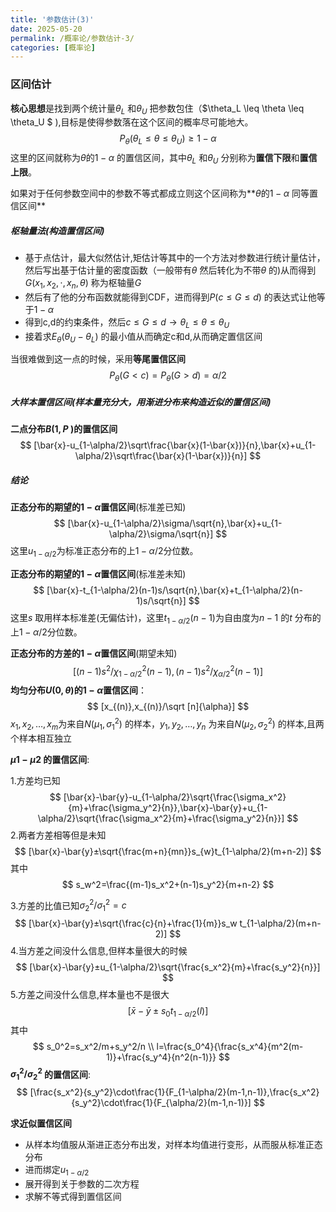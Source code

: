 ```yaml
---
title: '参数估计(3)'
date: 2025-05-20
permalink: /概率论/参数估计-3/
categories: [概率论]
---
```

### 区间估计

**核心思想**是找到两个统计量$\theta_L$ 和$\theta_U$ 把参数包住（$\theta_L \leq \theta \leq  \theta_U $ ),目标是使得参数落在这个区间的概率尽可能地大。
$$
P_\theta(\theta_L \leq \theta \leq \theta_U) \geq 1-\alpha
$$
这里的区间就称为$\theta$的$1-\alpha$ 的置信区间，其中$\theta_L$ 和$\theta_U$ 分别称为**置信下限**和**置信上限**。

如果对于任何参数空间中的参数不等式都成立则这个区间称为**$\theta$的$1-\alpha$ 同等置信区间**

##### 枢轴量法(构造置信区间)

* 基于点估计，最大似然估计,矩估计等其中的一个方法对参数进行统计量估计，然后写出基于估计量的密度函数（一般带有$\theta$ 然后转化为不带$\theta$ 的)从而得到$G(x_1,x_2,\cdot,x_n,\theta)$ 称为枢轴量$G$ 
* 然后有了他的分布函数就能得到CDF，进而得到$P(c \leq G \leq d)$ 的表达式让他等于$1-\alpha$ 
* 得到c,d的约束条件，然后$c\leq G \leq d \rightarrow  \theta_L \leq \theta \leq \theta_U$ 
* 接着求$E_\theta(\theta_U -\theta_L)$ 的最小值从而确定c和d,从而确定置信区间

当很难做到这一点的时候，采用**等尾置信区间**
$$
P_\theta(G <c)=P_\theta(G>d)=\alpha/2
$$

##### 大样本置信区间(样本量充分大，用渐进分布来构造近似的置信区间)

**二点分布$B(1,P$ )的置信区间**
$$
[\bar{x}-u_{1-\alpha/2}\sqrt\frac{\bar{x}(1-\bar{x})}{n},\bar{x}+u_{1-\alpha/2}\sqrt\frac{\bar{x}(1-\bar{x})}{n}]
$$


##### 结论

**正态分布的期望的$1-\alpha$置信区间**(标准差已知)
$$
[\bar{x}-u_{1-\alpha/2}\sigma/\sqrt{n},\bar{x}+u_{1-\alpha/2}\sigma/\sqrt{n}]
$$
这里$u_{1-\alpha/2}$为标准正态分布的上$1−\alpha/2$分位数。

**正态分布的期望的$1-\alpha$置信区间**(标准差未知)
$$
[\bar{x}-t_{1-\alpha/2}(n-1)s/\sqrt{n},\bar{x}+t_{1-\alpha/2}(n-1)s/\sqrt{n}]
$$
这里$s$ 取用样本标准差(无偏估计)，这里$t_{1-\alpha/2}(n-1)$为自由度为$n-1$ 的$t$ 分布的上$1−\alpha/2$分位数。

**正态分布的方差的$1-\alpha$置信区间**(期望未知)
$$
[(n-1)s^2/\chi^2_{1-\alpha/2}(n-1),(n-1)s^2/\chi^2_{\alpha/2}(n-1)]
$$
**均匀分布$U(0,\theta)$的$1-\alpha$置信区间**：
$$
[x_{(n)},x_{(n)}/\sqrt [n]{\alpha}]
$$
$x_1,x_2,\dots,x_m$为来自$N(\mu_1,\sigma_1^2)$ 的样本，$y_1,y_2,\dots,y_n$ 为来自$N(\mu_2,\sigma_2^2)$ 的样本,且两个样本相互独立

**$\mu1-\mu2$ 的置信区间**:

1.方差均已知
$$
[\bar{x}-\bar{y}-u_{1-\alpha/2}\sqrt{\frac{\sigma_x^2}{m}+\frac{\sigma_y^2}{n}},\bar{x}-\bar{y}+u_{1-\alpha/2}\sqrt{\frac{\sigma_x^2}{m}+\frac{\sigma_y^2}{n}}]
$$
2.两者方差相等但是未知
$$
[\bar{x}-\bar{y}±\sqrt{\frac{m+n}{mn}}s_{w}t_{1-\alpha/2}(m+n-2)]
$$
其中
$$
s_w^2=\frac{(m-1)s_x^2+(n-1)s_y^2}{m+n-2}
$$

3.方差的比值已知$\sigma_2^2/\sigma_1^2=c$ 
$$
[\bar{x}-\bar{y}±\sqrt{\frac{c}{n}+\frac{1}{m}}s_w t_{1-\alpha/2}(m+n-2)]
$$
4.当方差之间没什么信息,但样本量很大的时候
$$
[\bar{x}-\bar{y}±u_{1-\alpha/2}\sqrt{\frac{s_x^2}{m}+\frac{s_y^2}{n}}]
$$
5.方差之间没什么信息,样本量也不是很大
$$
[\bar{x}-\bar{y}±s_0t_{1-\alpha/2}(l)]
$$
其中
$$
s_0^2=s_x^2/m+s_y^2/n \\
l=\frac{s_0^4}{\frac{s_x^4}{m^2(m-1)}+\frac{s_y^4}{n^2(n-1)}}
$$
**$\sigma_1^2/\sigma_2^2$ 的置信区间**:
$$
[\frac{s_x^2}{s_y^2}\cdot\frac{1}{F_{1-\alpha/2}(m-1,n-1)},\frac{s_x^2}{s_y^2}\cdot\frac{1}{F_{\alpha/2}(m-1,n-1)}]
$$

**求近似置信区间**

* 从样本均值服从渐进正态分布出发，对样本均值进行变形，从而服从标准正态分布
* 进而绑定$u_{1-\alpha/2}$ 
* 展开得到关于参数的二次方程
* 求解不等式得到置信区间
